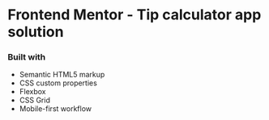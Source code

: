 # Frontend Mentor - Tip calculator app solution

### Built with

- Semantic HTML5 markup
- CSS custom properties
- Flexbox
- CSS Grid
- Mobile-first workflow
